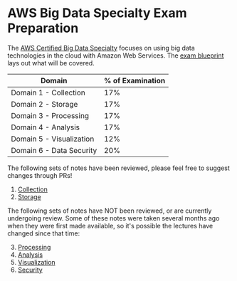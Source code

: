 # AWS Big Data Specialty Exam Preparation

The [AWS Certified Big Data Specialty](https://aws.amazon.com/certification/certified-big-data-specialty/) focuses on using big data technologies in the cloud with Amazon Web Services.  The [exam blueprint](https://d0.awsstatic.com/training-and-certification/docs-bigdata-spec/AWS_Certified_Big_Data_Specialty_Blueprint.pdf) lays out what will be covered.

Domain | % of Examination
-------|-------------------
Domain 1 - Collection | 17%
Domain 2 - Storage | 17%
Domain 3 - Processing | 17%
Domain 4 - Analysis | 17%
Domain 5 - Visualization | 12%
Domain 6 - Data Security | 20%

The following sets of notes have been reviewed, please feel free to suggest changes through PRs!

1. [Collection](Domain_1_-_Collection/README.md)
1. [Storage](Domain_2_-_Storage/README.md)

The following sets of notes have NOT been reviewed, or are currently undergoing review.  Some of these notes were taken several months ago when they were first made available, so it's possible the lectures have changed since that time:

3. [Processing](Domain_3_-_Processing/README.md)
4. [Analysis](Domain_4_-_Analysis/README.md)
5. [Visualization](Domain_5_-_Visualization/README.md)
6. [Security](Domain_6_-_Security/README.md)
